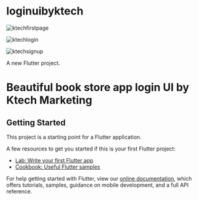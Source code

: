 # loginuibyktech

![ktechfirstpage](https://user-images.githubusercontent.com/54583829/182721308-badd6e39-de5e-4020-92ef-0b1454c14fbd.png)

![ktechlogin](https://user-images.githubusercontent.com/54583829/182721312-0cd60c5e-f057-44d3-a536-07fdb3fb89bb.PNG)

![ktechsignup](https://user-images.githubusercontent.com/54583829/182721316-bc4d8b4b-4ada-4f1a-a7d7-68f649f97539.PNG)

A new Flutter project.

# Beautiful book store app login UI by Ktech Marketing

## Getting Started

This project is a starting point for a Flutter application.

A few resources to get you started if this is your first Flutter project:

- [Lab: Write your first Flutter app](https://flutter.dev/docs/get-started/codelab)
- [Cookbook: Useful Flutter samples](https://flutter.dev/docs/cookbook)

For help getting started with Flutter, view our
[online documentation](https://flutter.dev/docs), which offers tutorials,
samples, guidance on mobile development, and a full API reference.
